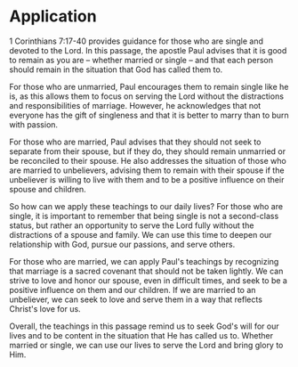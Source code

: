 # Application

1 Corinthians 7:17-40 provides guidance for those who are single and devoted to the Lord. In this passage, the apostle Paul advises that it is good to remain as you are – whether married or single – and that each person should remain in the situation that God has called them to.

For those who are unmarried, Paul encourages them to remain single like he is, as this allows them to focus on serving the Lord without the distractions and responsibilities of marriage. However, he acknowledges that not everyone has the gift of singleness and that it is better to marry than to burn with passion.

For those who are married, Paul advises that they should not seek to separate from their spouse, but if they do, they should remain unmarried or be reconciled to their spouse. He also addresses the situation of those who are married to unbelievers, advising them to remain with their spouse if the unbeliever is willing to live with them and to be a positive influence on their spouse and children.

So how can we apply these teachings to our daily lives? For those who are single, it is important to remember that being single is not a second-class status, but rather an opportunity to serve the Lord fully without the distractions of a spouse and family. We can use this time to deepen our relationship with God, pursue our passions, and serve others.

For those who are married, we can apply Paul's teachings by recognizing that marriage is a sacred covenant that should not be taken lightly. We can strive to love and honor our spouse, even in difficult times, and seek to be a positive influence on them and our children. If we are married to an unbeliever, we can seek to love and serve them in a way that reflects Christ's love for us.

Overall, the teachings in this passage remind us to seek God's will for our lives and to be content in the situation that He has called us to. Whether married or single, we can use our lives to serve the Lord and bring glory to Him.

